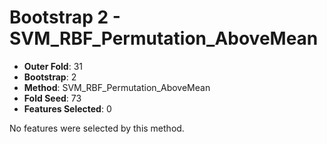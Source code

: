 # Bootstrap 2 - SVM_RBF_Permutation_AboveMean

- **Outer Fold**: 31
- **Bootstrap**: 2
- **Method**: SVM_RBF_Permutation_AboveMean
- **Fold Seed**: 73
- **Features Selected**: 0

No features were selected by this method.
